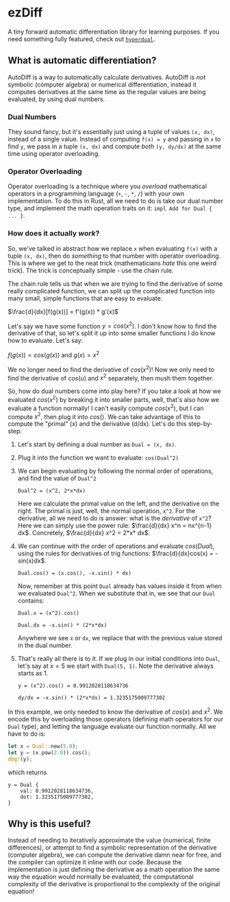 # ezDiff

A tiny forward automatic differentiation library for learning purposes. If you need something fully featured, check out [`hyperdual`](https://crates.io/crates/hyperdual).

## What is automatic differentiation?

AutoDiff is a way to automatically calculate derivatives. AutoDiff is *not* symbolic (computer algebra) or numerical differentiation, instead it computes derivatives at the same time as the regular values are being evaluated, by using dual numbers.

### Dual Numbers

They sound fancy, but it's essentially just using a tuple of values `(x, dx)`, instead of a single value. Instead of computing `f(x) = y` and passing in `x` to find `y`, we pass in a tuple `(x, dx)` and compute  *both* `(y, dy/dx)` at the same time using operator overloading.

### Operator Overloading

Operator overloading is a technique where you *overload* mathematical operators in a programming language (`+`, `-`, `*`, `/`) with your own implementation. To do this in Rust, all we need to do is take our dual number type, and implement the math operation traits on it: `impl Add for Dual { ... }`.

### How does it actually *work*?

So, we've talked in abstract how we replace `x` when evaluating `f(x)` with a tuple `(x, dx)`, then do *something* to that number with operator overloading. This is where we get to the neat trick (mathematicians *hate* this one weird trick). The trick is conceptually simple - use the chain rule.

The chain rule tells us that when we are trying to find the derivative of some really complicated function, we can split up the complicated function into many small, simple functions that are easy to evaluate. 

$\frac{d}{dx}[f(g(x))] = f'(g(x)) * g'(x)$

Let's say we have some function $y = cos(x^2)$. I don't know how to find the derivative of that, so let's split it up into some smaller functions I do know how to evaluate. Let's say:

$f(g(x)) = cos(g(x))$ and $g(x) = x^2$

We no longer need to find the derivative of $cos(x^2)$! Now we only need to find the derivative of $cos(u)$ and $x^2$ separately, then mush them together.

So, how do dual numbers come into play here? If you take a look at how we evaluated $cos(x^2)$ by breaking it into smaller parts, well, that's also how we evaluate a function normally! I can't easily compute $cos(x^2)$, but I can compute $x^2$, then plug it into $cos()$. We can take advantage of this to compute the "primal" (x) and the derivative (d/dx). Let's do this step-by-step:

1. Let's start by defining a dual number as `Dual = (x, dx)`.
2. Plug it into the function we want to evaluate: `cos(Dual^2)`
3. We can begin evaluating by following the normal order of operations, and find the value of `Dual^2`
    
    `Dual^2 = (x^2, 2*x*dx)`
    
    Here we calculate the primal value on the left, and the derivative on the right. The primal is just, well, the normal operation, `x^2`. For the derivative, all we need to do is answer: what is the *derivative* of `x^2`? Here we can simply use the power rule: $\frac{d}{dx} x^n = nx^{n-1} dx$. Concretely, $\frac{d}{dx} x^2 = 2*x* dx$.

4. We can continue with the order of operations and evaluate $cos(Dual)$, using the rules for derivatives of trig functions: $\frac{d}{dx}cos(x) = -sin(x)dx$.

    `Dual.cos() = (x.cos(), -x.sin() * dx)`

    Now, remember at this point `Dual` already has values inside it from when we evaluated `Dual^2`. When we substitute that in, we see that our `Dual` contains:

    `Dual.x = (x^2).cos()`

    `Dual.dx = -x.sin() * (2*x*dx)`

    Anywhere we see `x` or `dx`, we replace that with the previous value stored in the dual number.

5. That's really all there is to it. If we plug in our initial conditions into `Dual`, let's say at $x = 5$ we start with `Dual(5, 1)`. Note the derivative always starts as $1$.

    `y = (x^2).cos() = 0.9912028118634736`

    `dy/dx = -x.sin() * (2*x*dx) = 1.3235175009777302`

In this example, we only needed to know the derivative of $cos(x)$ and $x^2$. We encode this by overloading those operators (defining math operators for our `Dual` type), and letting the language evaluate our function normally. All we have to do is:

```rs
let x = Dual::new(5.0);
let y = (x.pow(2.0)).cos();
dbg!(y);
```

which returns

```
y = Dual {
    val: 0.9912028118634736,
    dot: 1.3235175009777302,
}
```

## Why is this useful?

Instead of needing to iteratively approximate the value (numerical, finite differences), or attempt to find a symbolic representation of the derivative (computer algebra), we can compute the derivative damn near for free, and the compiler can optimize it inline with our code. Because the implementation is just defining the derivative as a math operation the same way the equation would normally be evaluated, the computational complexity of the derivative is proportional to the complexity of the original equation!